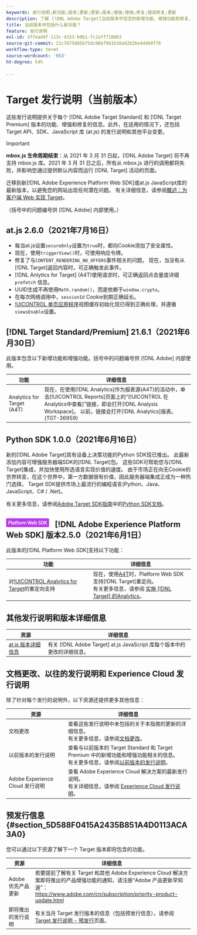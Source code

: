 ```yaml
---
keywords: 发行说明;新功能;版本;更新;更新;版本;增强;增强;修复;错误修复;更新
description: 了解 [!DNL Adobe Target]当前版本中包含的新增功能、增强功能和修复，包括SDK、API和JavaScript库。
title: 当前版本中包括什么新功能？
feature: 发行说明
exl-id: 3ffead4f-113c-4153-b0b1-fc2aff710063
source-git-commit: 21c7675085bf5dc06bf9b1b38a82b2be4d4b0f76
workflow-type: tm+mt
source-wordcount: '653'
ht-degree: 54%

---
```


# Target 发行说明（当前版本）

这些发行说明提供关于每个 [!DNL Adobe Target Standard] 和 [!DNL Target Premium] 版本的功能、增强和修复的信息。此外，在适用的情况下，还包括 Target API、SDK、JavaScript 库 (at.js) 的发行说明和其他平台变更。

>[!IMPORTANT]
>
>**mbox.js 生命周期结束**：从 2021 年 3 月 31 日起，[!DNL Adobe Target] 将不再支持 mbox.js 库。2021 年 3 月 31 日之后，所有从 mbox.js 进行的调用都将失败，并影响您通过提供默认内容而运行 [!DNL Target] 活动的页面。
>
>迁移到新[!DNL Adobe Experience Platform Web SDK]或at.js JavaScript库的最新版本，以避免您的网站出现任何潜在问题。 有关详细信息，请参阅[概述：为客户端 Web 实现 Target](/help/c-implementing-target/c-implementing-target-for-client-side-web/implement-target-for-client-side-web.md)。

（括号中的问题编号供 [!DNL Adobe] 内部使用。）

## at.js 2.6.0（2021年7月16日）

* 每当at.js设置`secureOnly`设置为`true`时，都向Cookie添加了安全属性。
* 现在，使用`triggerView()`时，可使用响应令牌。
* 修复了与`CONTENT_RENDERING_NO_OFFERS`事件相关的问题。 现在，当没有从[!DNL Target]返回内容时，可正确触发此事件。
* [!DNL Anlytics for Target] (A4T)使用请求时，可正确返回点击量度详细 `prefetch` 信息。
* UUID生成不再使用`Math.random()`，而是依赖于`window.crypto`。
* 在每次网络调用中，`sessionId` Cookie到期正确延长。
* [!UICONTROL 单页应用程序](SPA)视图缓存初始化现已得到正确处理，并遵循`viewsEnable`设置。

## [!DNL Target Standard/Premium] 21.6.1（2021年6月30日）

此版本包含以下新增功能和增强功能。括号中的问题编号供 [!DNL Adobe] 内部使用。

| 功能 | 详细信息 |
| --- | --- |
| Analytics for Target (A4T) | 现在，在使用[!DNL Analytics]作为报表源(A4T)的活动中，单击[!UICONTROL Reports]页面上的“[!UICONTROL 在Analytics中查看]”链接，即会打开[!DNL Analysis Workspace]。 以前，链接会打开[!DNL Analytics]报表。 (TGT-36959) |

## Python SDK 1.0.0（2021年6月16日）

新的[!DNL Adobe Target]具有设备上决策功能的Python SDK现已推出。 此最新添加内容可增强服务器端SDK的[!DNL Target]包。 这些SDK可帮助您与[!DNL Target]集成，并加快使用所选语言实现价值的速度。 由于市场正在向无Cookie的世界转变，在这个世界中，第一方数据很有价值，因此服务器端集成正成为一种热门选择。 Target SDK提供市场上最流行的编程语言(Python、Java、JavaScript、C# / .Net)。

有关更多信息，请参阅[Adobe Target SDK指南](https://adobetarget-sdks.gitbook.io/docs/)中的[Python SDK文档](https://adobetarget-sdks.gitbook.io/docs/sdk-reference-guides/python-sdk)。

## ![Adobe Experience Platform Web SDK](/help/assets/platform.png) [!DNL Adobe Experience Platform Web SDK] 版本2.5.0（2021年6月1日）

此版本的[!DNL Platform Web SDK]支持以下功能：

| 功能 | 详细信息 |
| --- | --- |
| 对[!UICONTROL Analytics for Target](A4T)的重定向支持 | 现在，使用[A4T](/help/c-integrating-target-with-mac/a4t/a4t.md)时，Platform Web SDK支持[!DNL Target]重定向。<br>有关更多信息，请参阅 [实施 [!DNL Target] 的Analytics](/help/c-integrating-target-with-mac/a4t/a4timplementation.md)。 |

## 其他发行说明和版本详细信息

| 资源 | 详细信息 |
|--- |--- |
| [at.js 版本详细信息](/help/c-implementing-target/c-implementing-target-for-client-side-web/target-atjs-versions.md) | 有关 [!DNL Adobe Target] at.js JavaScript 库每个版本中的更改的详细信息。 |

## 文档更改、以往的发行说明和 Experience Cloud 发行说明

除了针对每个发行的说明外，以下资源还提供更多其他信息：

| 资源 | 详细信息 |
|--- |--- |
| 文档更改 | 查看这些发行说明中未包括的关于本指南的更新的详细信息。<br>有关更多信息，请参阅[文档更改](/help/r-release-notes/doc-change.md#reference_366123CF00994BACBBF9BBDF2C4D840C)。 |
| 以前版本的发行说明 | 查看与以前版本的 Target Standard 和 Target Premium 中的新增功能和增强功能相关的信息。<br>有关更多信息，请参阅[以前版本的发行说明](/help/r-release-notes/release-notes-for-previous-releases.md)。 |
| Adobe Experience Cloud 发行说明 | 查看 Adobe Experience Cloud 解决方案的最新发行说明。<br>有关详细信息，请参阅 [Experience Cloud 发行说明](https://experienceleague.adobe.com/docs/release-notes/experience-cloud/current.html?lang=zh-Hans)。 |

## 预发行信息 {#section_5D588F0415A2435B851A4D0113ACA3A0}

您可以通过以下资源了解下一个 Target 版本即将包含的功能。

| 资源 | 详细信息 |
|--- |--- |
| Adobe 优先产品更新 | 若要提前了解有关 Target 和其他 Adobe Experience Cloud 解决方案即将推出的产品增强功能的通知，请注册“Adobe 产品更新早知道”：<br>[](https://www.adobe.com/cn/subscription/priority-product-update.html)https://www.adobe.com/cn/subscription/priority-product-update.html |
| 即将推出的发行说明 | 有关当月 Target 发行版本的信息（包括预发行信息），请参阅 [Target 发行说明 - 预发行](/help/r-release-notes/target-release-notes.md)页面。 |
